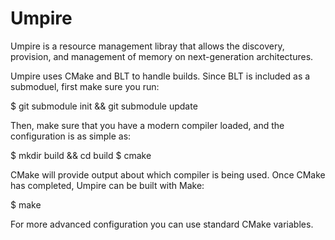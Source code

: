 # Umpire

Umpire is a resource management libray that allows the discovery, provision,
and management of memory on next-generation architectures.

Umpire uses CMake and BLT to handle builds. Since BLT is included as a
submoduel, first make sure you run:

  $ git submodule init && git submodule update

Then, make sure that you have a modern compiler loaded, and the configuration is as
simple as:

  $ mkdir build && cd build
  $ cmake

CMake will provide output about which compiler is being used. Once CMake has
completed, Umpire can be built with Make:

  $ make

For more advanced configuration you can use standard CMake variables.
